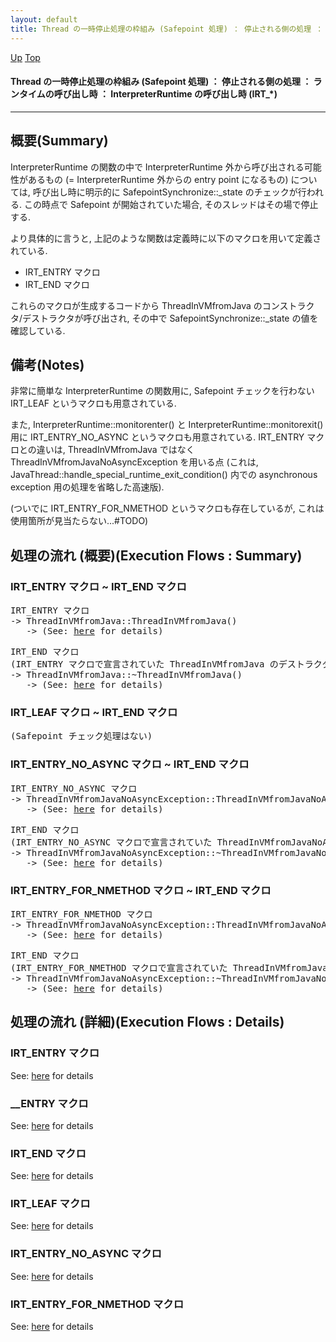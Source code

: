 ```yaml
---
layout: default
title: Thread の一時停止処理の枠組み (Safepoint 処理) ： 停止される側の処理 ： ランタイムの呼び出し時 ： InterpreterRuntime の呼び出し時 (IRT_*)  
---
```

[Up](no3059XPe.html) [Top](../index.html)

#### Thread の一時停止処理の枠組み (Safepoint 処理) ： 停止される側の処理 ： ランタイムの呼び出し時 ： InterpreterRuntime の呼び出し時 (IRT_*)  

--- 
## 概要(Summary)
InterpreterRuntime の関数の中で
InterpreterRuntime 外から呼び出される可能性があるもの (= InterpreterRuntime 外からの entry point になるもの) については,
呼び出し時に明示的に SafepointSynchronize::_state のチェックが行われる.
この時点で Safepoint が開始されていた場合, そのスレッドはその場で停止する.

より具体的に言うと, 上記のような関数は定義時に以下のマクロを用いて定義されている.

  * IRT_ENTRY マクロ
  * IRT_END マクロ

これらのマクロが生成するコードから ThreadInVMfromJava のコンストラクタ/デストラクタが呼び出され,
その中で SafepointSynchronize::_state の値を確認している.

## 備考(Notes)
非常に簡単な InterpreterRuntime の関数用に, Safepoint チェックを行わない IRT_LEAF というマクロも用意されている.

また, InterpreterRuntime::monitorenter() と InterpreterRuntime::monitorexit() 用に
IRT_ENTRY_NO_ASYNC というマクロも用意されている.
IRT_ENTRY マクロとの違いは, ThreadInVMfromJava ではなく ThreadInVMfromJavaNoAsyncException を用いる点
(これは, JavaThread::handle_special_runtime_exit_condition() 内での
 asynchronous exception 用の処理を省略した高速版).

(ついでに IRT_ENTRY_FOR_NMETHOD というマクロも存在しているが, これは使用箇所が見当たらない...#TODO)

## 処理の流れ (概要)(Execution Flows : Summary)
### IRT_ENTRY マクロ ~ IRT_END マクロ
<div class="flow-abst"><pre>
IRT_ENTRY マクロ
-&gt; ThreadInVMfromJava::ThreadInVMfromJava()
   -&gt; (See: <a href="no8p2E6iLf.html">here</a> for details)
</pre></div>

<div class="flow-abst"><pre>
IRT_END マクロ
(IRT_ENTRY マクロで宣言されていた ThreadInVMfromJava のデストラクタが呼ばれる)
-&gt; ThreadInVMfromJava::~ThreadInVMfromJava()
   -&gt; (See: <a href="no8p2E6iLf.html">here</a> for details)
</pre></div>


### IRT_LEAF マクロ ~ IRT_END マクロ
<div class="flow-abst"><pre>
(Safepoint チェック処理はない)
</pre></div>


### IRT_ENTRY_NO_ASYNC マクロ ~ IRT_END マクロ
<div class="flow-abst"><pre>
IRT_ENTRY_NO_ASYNC マクロ
-&gt; ThreadInVMfromJavaNoAsyncException::ThreadInVMfromJavaNoAsyncException()
   -&gt; (See: <a href="no8p2E6iLf.html">here</a> for details)
</pre></div>

<div class="flow-abst"><pre>
IRT_END マクロ
(IRT_ENTRY_NO_ASYNC マクロで宣言されていた ThreadInVMfromJavaNoAsyncException のデストラクタが呼ばれる)
-&gt; ThreadInVMfromJavaNoAsyncException::~ThreadInVMfromJavaNoAsyncException()
   -&gt; (See: <a href="no8p2E6iLf.html">here</a> for details)
</pre></div>


### IRT_ENTRY_FOR_NMETHOD マクロ ~ IRT_END マクロ
<div class="flow-abst"><pre>
IRT_ENTRY_FOR_NMETHOD マクロ
-&gt; ThreadInVMfromJavaNoAsyncException::ThreadInVMfromJavaNoAsyncException()
   -&gt; (See: <a href="no8p2E6iLf.html">here</a> for details)
</pre></div>

<div class="flow-abst"><pre>
IRT_END マクロ
(IRT_ENTRY_FOR_NMETHOD マクロで宣言されていた ThreadInVMfromJavaNoAsyncException のデストラクタが呼ばれる)
-&gt; ThreadInVMfromJavaNoAsyncException::~ThreadInVMfromJavaNoAsyncException()
   -&gt; (See: <a href="no8p2E6iLf.html">here</a> for details)
</pre></div>


## 処理の流れ (詳細)(Execution Flows : Details)
### IRT_ENTRY マクロ
See: [here](no78824rn.html) for details
### __ENTRY マクロ
See: [here](no7882ScE.html) for details
### IRT_END マクロ
See: [here](no7882SHo.html) for details

### IRT_LEAF マクロ
See: [here](no7882uk2.html) for details

### IRT_ENTRY_NO_ASYNC マクロ
See: [here](no7882guF.html) for details

### IRT_ENTRY_FOR_NMETHOD マクロ
See: [here](no7882t4L.html) for details







